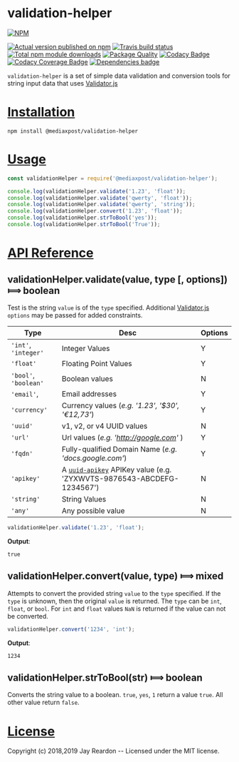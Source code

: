 # validation-helper

[![NPM](https://nodei.co/npm/@mediaxpost/validation-helper.png?downloads=true)](https://nodei.co/npm/@mediaxpost/validation-helper/)

[![Actual version published on npm](http://img.shields.io/npm/v/@mediaxpost/validation-helper.svg)](https://www.npmjs.org/package/@mediaxpost/validation-helper)
[![Travis build status](https://travis-ci.org/MediaXPost/validation-helper.svg)](https://www.npmjs.org/package/@mediaxpost/validation-helper)
[![Total npm module downloads](http://img.shields.io/npm/dt/@mediaxpost/validation-helper.svg)](https://www.npmjs.org/package/@mediaxpost/validation-helper)
[![Package Quality](http://npm.packagequality.com/badge/@mediaxpost/validation-helper.png)](http://packagequality.com/#?package=@mediaxpost/validation-helper)
[![Codacy Badge](https://api.codacy.com/project/badge/Grade/a6899212e1c746f09de8088a59ae6cfc)](https://www.codacy.com/app/chronosis/validation-helper?utm_source=github.com&amp;utm_medium=referral&amp;utm_content=MediaXPost/validation-helper&amp;utm_campaign=Badge_Grade)
[![Codacy Coverage Badge](https://api.codacy.com/project/badge/Coverage/a6899212e1c746f09de8088a59ae6cfc)](https://www.codacy.com/app/chronosis/validation-helper?utm_source=github.com&utm_medium=referral&utm_content=MediaXPost/validation-helper&utm_campaign=Badge_Coverage)
[![Dependencies badge](https://david-dm.org/MediaXPost/validation-helper/status.svg)](https://david-dm.org/MediaXPost/validation-helper?view=list)


`validation-helper` is a set of simple data validation and conversion tools for string input data that uses [Validator.js](https://www.npmjs.com/package/validator)

# [Installation](#installation)
<a name="installation"></a>

```shell
npm install @mediaxpost/validation-helper
```

# [Usage](#usage)
<a name="usage"></a>

```js
const validationHelper = require('@mediaxpost/validation-helper');

console.log(validationHelper.validate('1.23', 'float'));
console.log(validationHelper.validate('qwerty', 'float'));
console.log(validationHelper.validate('qwerty', 'string'));
console.log(validationHelper.convert('1.23', 'float'));
console.log(validationHelper.strToBool('yes'));
console.log(validationHelper.strToBool('True'));
```

# [API Reference](#api)
<a name="api"></a>

## validationHelper.validate(value, type [, options]) &#x27fe; boolean
Test is the string `value` is of the `type` specified. Additional [Validator.js](https://www.npmjs.com/package/validator) `options` may be passed for added constraints.

| Type | Desc | Options |
| ---- | ---- | ------- |
| `'int'`, `'integer'` |  Integer Values | Y |
| `'float'` | Floating Point Values | Y |
| `'bool'`, `'boolean'` | Boolean values | N |
| `'email'`, | Email addresses | Y |
| `'currency'` | Currency values (*e.g. '1.23', '$30', '€12,73'*) | Y |
| `'uuid'` | v1, v2, or v4 UUID values | N |
| `'url'` | Url values (*e.g. 'http://google.com'* ) | Y |
| `'fqdn'` | Fully-qualified Domain Name (*e.g. 'docs.google.com'*) | Y |
| `'apikey'` | A [`uuid-apikey`](https://www.npmjs.com/package/uuid-apikey) APIKey value  (e.g. 'ZYXWVTS-9876543-ABCDEFG-1234567') | N |
| `'string'` | String Values | N |
| `'any'` | Any possible value | N |

```js
validationHelper.validate('1.23', 'float');
```

**Output**:
```
true
```

## validationHelper.convert(value, type) &#x27fe; mixed
Attempts to convert the provided string `value` to the `type` specified. If the `type` is unknown, then the original `value` is returned.  The `type` can be `int`, `float`, or `bool`. For `int` and `float` values `NaN` is returned if the value can not be converted.

```js
validationHelper.convert('1234', 'int');
```

**Output**:
```
1234
```

## validationHelper.strToBool(str) &#x27fe; boolean
Converts the string value to a boolean. `true`, `yes`, `1` return a value `true`. All other value return `false`.

# [License](#license)
<a name="license"></a>

Copyright (c) 2018,2019 Jay Reardon -- Licensed under the MIT license.
